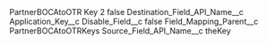 <?xml version="1.0" encoding="UTF-8"?>
<CustomMetadata xmlns="http://soap.sforce.com/2006/04/metadata" xmlns:xsi="http://www.w3.org/2001/XMLSchema-instance" xmlns:xsd="http://www.w3.org/2001/XMLSchema">
    <label>PartnerBOCAtoOTR Key 2</label>
    <protected>false</protected>
    <values>
        <field>Destination_Field_API_Name__c</field>
        <value xsi:type="xsd:string">Application_Key__c</value>
    </values>
    <values>
        <field>Disable_Field__c</field>
        <value xsi:type="xsd:boolean">false</value>
    </values>
    <values>
        <field>Field_Mapping_Parent__c</field>
        <value xsi:type="xsd:string">PartnerBOCAtoOTRKeys</value>
    </values>
    <values>
        <field>Source_Field_API_Name__c</field>
        <value xsi:type="xsd:string">theKey</value>
    </values>
</CustomMetadata>

